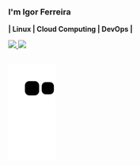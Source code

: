 ### I'm Igor Ferreira
<b>| Linux | Cloud Computing | DevOps | </b>

<div align="left">
   <a href="https://www.linkedin.com/in/igormarcel/" target="_blank"><img src="https://img.shields.io/badge/-LinkedIn-%230077B5?style=for-the-badge&logo=linkedin&logoColor=white" target="_blank"> </a>     
   <a href = "mailto:igormarcelabreu@gmail.com"><img src="https://img.shields.io/badge/-Gmail-%23333?style=for-the-badge&logo=gmail&logoColor=white" target="_blank"> </a>
 
  
 ##
 
  
  
  ![Snake animation](https://github.com/rafaballerini/rafaballerini/blob/output/github-contribution-grid-snake.svg)
 
</div>




<!--
Tips
 https://github.com/anuraghazra/github-readme-stats
https://dev.to/envoy_/150-badges-for-github-pnk

-->
